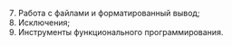 7. Работа с файлами и форматированный вывод;
8. Исключения;
9. Инструменты функционального программирования.
